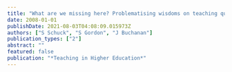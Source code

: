 ```yaml
---
title: "What are we missing here? Problematising wisdoms on teaching quality and professionalism in higher education"
date: 2008-01-01
publishDate: 2021-08-03T04:08:09.015973Z
authors: ["S Schuck", "S Gordon", "J Buchanan"]
publication_types: ["2"]
abstract: ""
featured: false
publication: "*Teaching in Higher Education*"
---
```



